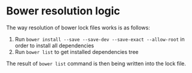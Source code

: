 # Bower resolution logic

The way resolution of bower lock files works is as follows:

1. Run `bower install --save --save-dev --save-exact --allow-root` in order to install all dependencies
2. Run `bower list` to get installed dependencies tree

The result of `bower list` command is then being written into the lock file.
